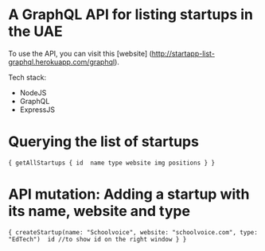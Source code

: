 # A GraphQL API for listing startups in the UAE

To use the API, you can visit this [website] (http://startapp-list-graphql.herokuapp.com/graphql).

Tech stack:
- NodeJS
- GraphQL
- ExpressJS


# Querying the list of startups
`
{
  getAllStartups {
    id 
    name
    type
    website
    img
    positions
  }
}
`

# API mutation: Adding a startup with its name, website and type
`
{
  createStartup(name: "Schoolvoice", website: "schoolvoice.com", type: "EdTech") 
    id //to show id on the right window
  }
}
`
